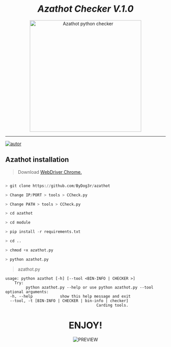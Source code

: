 <h1 align="center"> <i> Azathot Checker V.1.0 </i> </h1>
<p align="center">
  <img width="350px" height="350px" src="https://i.postimg.cc/FFnLKZ0S/Checker.png" alt="Azathot python checker">
</p>
<hr>

[![autor]][baidog]


## Azathot installation

> Download   [WebDriver Chrome.][webdriver]

```python

> git clone https://github.com/ByDog3r/azathot

> Change IP/PORT > tools > CCheck.py

> Change PATH > tools > CCheck.py

> cd azathot

> cd module

> pip install -r requirements.txt

> cd .. 

> chmod +x azathot.py

> python azathot.py
```


> azathot.py

```
usage: python azathot [-h] [--tool <BIN-INFO | CHECKER >]
    Try:
         python azathot.py --help or use python azathot.py --tool
optional arguments:
  -h, --help            show this help message and exit
  --tool, -t [BIN-INFO | CHECKER | bin-info | checker]
                                        Carding tools.
```

<h1 align="center"> ENJOY! </h1>


<p align="center">
  <img src="https://i.postimg.cc/MKr90VV2/Sin-t-tulo.png" alt="PREVIEW">
</p>


<!-- MarkDown Links & Images -->
[autor]: https://img.shields.io/badge/Author%3A-%40ByDog3r-blueviolet "Autor."
[baidog]: https://github.com/ByDog3r
[webdriver]: https://chromedriver.chromium.org/downloads

